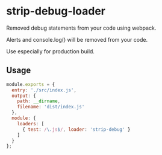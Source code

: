 # strip-debug-loader

Removed debug statements from your code using webpack.

Alerts and console.log() will be removed from your code.

Use especially for production build.

## Usage
```javascript
module.exports = {
  entry: './src/index.js',
  output: {
    path: __dirname,
    filename: 'dist/index.js'
  },
  module: {
    loaders: [
      { test: /\.js$/, loader: 'strip-debug' }
    ]
  }
};
```